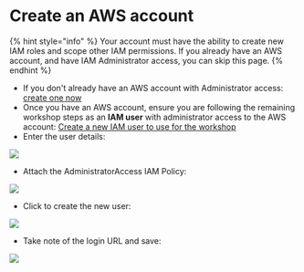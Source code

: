 # Create an AWS account

{% hint style="info" %}
Your account must have the ability to create new IAM roles and scope other IAM permissions. If you already have an AWS account, and have IAM Administrator access, you can skip this page.
{% endhint %}

* If you don't already have an AWS account with Administrator access: [create one now](http://docs.aws.amazon.com/connect/latest/adminguide/gettingstarted.html#sign-up-for-aws)
* Once you have an AWS account, ensure you are following the remaining workshop steps as an **IAM user** with administrator access to the AWS account: [Create a new IAM user to use for the workshop](https://console.aws.amazon.com/iam/home?region=us-east-1#/users$new)
* Enter the user details: 

![](https://github.com/snyk/user-docs/tree/0874305e3aea1ea3c57b0398879776ac062b3479/.gitbook/assets/iam-1-create-user%20%281%29.png)

* Attach the AdministratorAccess IAM Policy: 

![](https://github.com/snyk/user-docs/tree/0874305e3aea1ea3c57b0398879776ac062b3479/.gitbook/assets/iam-2-attach-policy.png)

* Click to create the new user: 

![](https://github.com/snyk/user-docs/tree/0874305e3aea1ea3c57b0398879776ac062b3479/.gitbook/assets/iam-3-create-user%20%281%29.png)

* Take note of the login URL and save: 

![](https://github.com/snyk/user-docs/tree/0874305e3aea1ea3c57b0398879776ac062b3479/.gitbook/assets/iam-4-save-url%20%281%29.png)

